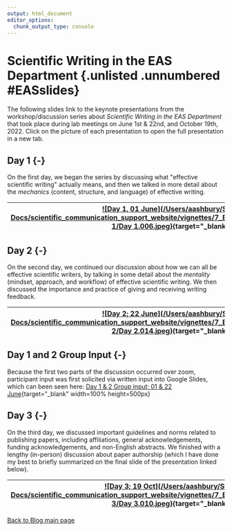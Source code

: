 ```yaml
---
output: html_document
editor_options:
  chunk_output_type: console
---
```





# Scientific Writing in the EAS Department {.unlisted .unnumbered #EASslides}

The following slides link to the keynote presentations from the workshop/discussion series about *Scientific Writing in the EAS Department* that took place during lab meetings on June 1st & 22nd, and October 19th, 2022. Click on the picture of each presentation to open the full presentation in a new tab.


## Day 1 {-}

On the first day, we began the series by discussing what "effective scientific writing" actually means, and then we talked in more detail about the *mechanics* (content, structure, and language) of effective writing.

| [![Day 1, 01 June](/Users/aashbury/Static Docs/scientific_communication_support_website/vignettes/7_Blog_5_Sci_Writ_EAS_series/Day 1/Day 1.006.jpeg)](https://github.com/ekopter/scientific_communication_support_website/blob/main/pdfs/Sci_Writ_EAS_series/Day_1.pdf){target="_blank"} |
|-|

## Day 2 {-}

On the second day, we continued our discussion about how we can all be effective scientific writers, by talking in some detail about the *mentality* (mindset, approach, and workflow) of effective scientific writing. We then discussed the importance and practice of giving and receiving writing feedback.

| [![Day 2; 22 June](/Users/aashbury/Static Docs/scientific_communication_support_website/vignettes/7_Blog_5_Sci_Writ_EAS_series/Day 2/Day 2.014.jpeg)](https://github.com/ekopter/scientific_communication_support_website/blob/main/pdfs/Sci_Writ_EAS_series/Day_2.pdf){target="_blank"} |
|-|

## Day 1 and 2 Group Input {-}

Because the first two parts of the discussion occurred over zoom, participant input was first solicited via written input into Google Slides, which can been seen here: [Day 1 & 2 Group input; 01 & 22 June](https://github.com/ekopter/scientific_communication_support_website/blob/main/pdfs/Sci_Writ_EAS_series/Day_1_group_input.pdf){target="_blank" width=100% height=500px}

## Day 3 {-}

On the third day, we discussed important guidelines and norms related to publishing papers, including affiliations, general acknowledgements, funding acknowledgements, and non-English abstracts. We finished with a lengthy (in-person) discussion about paper authorship (which I have done my best to briefly summarized on the final slide of the presentation linked below).

| [![Day 3; 19 Oct](/Users/aashbury/Static Docs/scientific_communication_support_website/vignettes/7_Blog_5_Sci_Writ_EAS_series/Day 3/Day 3.010.jpeg)](https://github.com/ekopter/scientific_communication_support_website/blob/main/pdfs/Sci_Writ_EAS_series/Day_3.pdf){target="_blank"}|
|-|

[Back to Blog main page](#blog_main)
